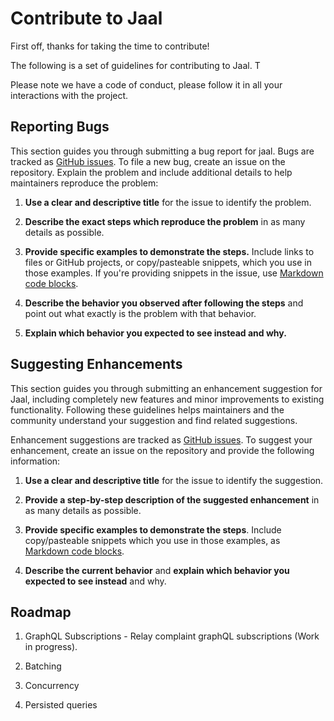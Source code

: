 # Contribute to Jaal

First off, thanks for taking the time to contribute!

The following is a set of guidelines for contributing to Jaal. T

Please note we have a code of conduct, please follow it in all your interactions with the project.

## Reporting Bugs

This section guides you through submitting a bug report for jaal. Bugs are tracked as [GitHub issues](https://guides.github.com/features/issues/). To file a new bug, create an issue on the repository. Explain the problem and include additional details to help maintainers reproduce the problem:

1. **Use a clear and descriptive title** for the issue to identify the problem.

2. **Describe the exact steps which reproduce the problem** in as many details as possible.

3. **Provide specific examples to demonstrate the steps.** Include links to files or GitHub projects, or copy/pasteable snippets, which you use in those examples. If you're providing snippets in the issue, use [Markdown code blocks](https://help.github.com/en/articles/getting-started-with-writing-and-formatting-on-github#multiple-lines).

4. **Describe the behavior you observed after following the steps** and point out what exactly is the problem with that behavior.

5. **Explain which behavior you expected to see instead and why.**

## Suggesting Enhancements

This section guides you through submitting an enhancement suggestion for Jaal, including completely new features and minor improvements to existing functionality. Following these guidelines helps maintainers and the community understand your suggestion and find related suggestions.

Enhancement suggestions are tracked as [GitHub issues](https://guides.github.com/features/issues/). To suggest your enhancement, create an issue on the repository and provide the following information: 

1. **Use a clear and descriptive title** for the issue to identify the suggestion.

2. **Provide a step-by-step description of the suggested enhancement** in as many details as possible.

3. **Provide specific examples to demonstrate the steps**. Include copy/pasteable snippets which you use in those examples, as [Markdown code blocks](https://help.github.com/en/articles/getting-started-with-writing-and-formatting-on-github#multiple-lines).

4. **Describe the current behavior** and **explain which behavior you expected to see instead** and why.

## Roadmap

1. GraphQL Subscriptions - Relay complaint graphQL subscriptions (Work in progress).

2. Batching

3. Concurrency

4. Persisted queries
